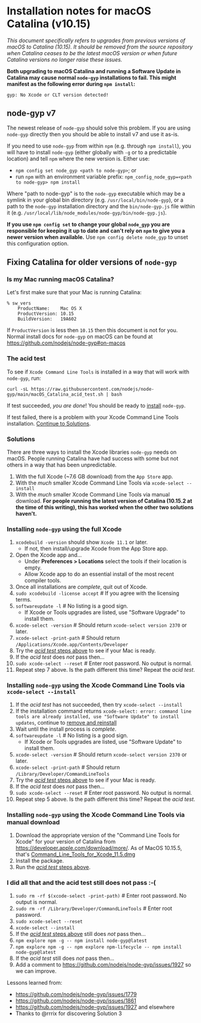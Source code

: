 # Installation notes for macOS Catalina (v10.15)

_This document specifically refers to upgrades from previous versions of macOS to Catalina (10.15). It should be removed from the source repository when Catalina ceases to be the latest macOS version or when future Catalina versions no longer raise these issues._

**Both upgrading to macOS Catalina and running a Software Update in Catalina may cause normal `node-gyp` installations to fail. This might manifest as the following error during `npm install`:**

```console
gyp: No Xcode or CLT version detected!
```

## node-gyp v7

The newest release of `node-gyp` should solve this problem. If you are using `node-gyp` directly then you should be able to install v7 and use it as-is.

If you need to use `node-gyp` from within `npm` (e.g. through `npm install`), you will have to install `node-gyp` (either globally with `-g` or to a predictable location) and tell `npm` where the new version is. Either use:

* `npm config set node_gyp <path to node-gyp>`; or
* run `npm` with an environment variable prefix: `npm_config_node_gyp=<path to node-gyp> npm install`

Where "path to node-gyp" is to the `node-gyp` executable which may be a symlink in your global bin directory (e.g. `/usr/local/bin/node-gyp`), or a path to the `node-gyp` installation directory and the `bin/node-gyp.js` file within it (e.g. `/usr/local/lib/node_modules/node-gyp/bin/node-gyp.js`).

**If you use `npm config set` to change your global `node_gyp` you are responsible for keeping it up to date and can't rely on `npm` to give you a newer version when available.** Use `npm config delete node_gyp` to unset this configuration option.

## Fixing Catalina for older versions of `node-gyp`

### Is my Mac running macOS Catalina?
Let's first make sure that your Mac is running Catalina:
```
% sw_vers
    ProductName:	Mac OS X
    ProductVersion:	10.15
    BuildVersion:	19A602
```
If `ProductVersion` is less then `10.15` then this document is not for you. Normal install docs for `node-gyp` on macOS can be found at https://github.com/nodejs/node-gyp#on-macos


### The acid test
To see if `Xcode Command Line Tools` is installed in a way that will work with `node-gyp`, run:
```
curl -sL https://raw.githubusercontent.com/nodejs/node-gyp/main/macOS_Catalina_acid_test.sh | bash
```

If test succeeded, _you are done_! You should be ready to [install](https://github.com/nodejs/node-gyp#installation) `node-gyp`.

If test failed, there is a problem with your Xcode Command Line Tools installation. [Continue to Solutions](#Solutions).

### Solutions
There are three ways to install the Xcode libraries `node-gyp` needs on macOS. People running Catalina have had success with some but not others in a way that has been unpredictable.

1. With the full Xcode (~7.6 GB download) from the `App Store` app.
2. With the _much_ smaller Xcode Command Line Tools via `xcode-select --install`
3. With the _much_ smaller Xcode Command Line Tools via manual download. **For people running the latest version of Catalina (10.15.2 at the time of this writing), this has worked when the other two solutions haven't.**

### Installing `node-gyp` using the full Xcode
1. `xcodebuild -version` should show `Xcode 11.1` or later.
    * If not, then install/upgrade Xcode from the App Store app.
2. Open the Xcode app and...
    * Under __Preferences > Locations__ select the tools if their location is empty.
    * Allow Xcode app to do an essential install of the most recent compiler tools.
3. Once all installations are _complete_, quit out of Xcode.
4. `sudo xcodebuild -license accept`  # If you agree with the licensing terms.
5. `softwareupdate -l`  # No listing is a good sign.
    * If Xcode or Tools upgrades are listed, use "Software Upgrade" to install them.
6. `xcode-select -version`  # Should return `xcode-select version 2370` or later.
7. `xcode-select -print-path`  # Should return `/Applications/Xcode.app/Contents/Developer`
8. Try the [_acid test_ steps above](#The-acid-test) to see if your Mac is ready.
9. If the _acid test_ does _not_ pass then...
10. `sudo xcode-select --reset`  # Enter root password.  No output is normal.
11. Repeat step 7 above.  Is the path different this time?  Repeat the _acid test_.

### Installing `node-gyp` using the Xcode Command Line Tools via `xcode-select --install`
1. If the _acid test_ has not succeeded, then try `xcode-select --install`
2. If the installation command returns `xcode-select: error: command line tools are already installed, use "Software Update" to install updates`, continue to [remove and reinstall](#i-did-all-that-and-the-acid-test-still-does-not-pass--)
3. Wait until the install process is _complete_.
4. `softwareupdate -l`  # No listing is a good sign.
    * If Xcode or Tools upgrades are listed, use "Software Update" to install them.
5. `xcode-select -version`  # Should return `xcode-select version 2370` or later.
6. `xcode-select -print-path`  # Should return `/Library/Developer/CommandLineTools`
7. Try the [_acid test_ steps above](#The-acid-test) to see if your Mac is ready.
8. If the _acid test_ does _not_ pass then...
9. `sudo xcode-select --reset`  # Enter root password.  No output is normal.
10. Repeat step 5 above.  Is the path different this time?  Repeat the _acid test_.

### Installing `node-gyp` using the Xcode Command Line Tools via manual download
1. Download the appropriate version of the "Command Line Tools for Xcode" for your version of Catalina from <https://developer.apple.com/download/more/>. As of MacOS 10.15.5, that's [Command_Line_Tools_for_Xcode_11.5.dmg](https://download.developer.apple.com/Developer_Tools/Command_Line_Tools_for_Xcode_11.5/Command_Line_Tools_for_Xcode_11.5.dmg)
2. Install the package.
3. Run the [_acid test_ steps above](#The-acid-test).

### I did all that and the acid test still does not pass :-(
1. `sudo rm -rf $(xcode-select -print-path)`  # Enter root password.  No output is normal.
2. `sudo rm -rf /Library/Developer/CommandLineTools`  # Enter root password.
3. `sudo xcode-select --reset`
4. `xcode-select --install`
5. If the [_acid test_ steps above](#The-acid-test) still does _not_ pass then...
6. `npm explore npm -g -- npm install node-gyp@latest`
7. `npm explore npm -g -- npm explore npm-lifecycle -- npm install node-gyp@latest`
8. If the _acid test_ still does _not_ pass then...
9. Add a comment to https://github.com/nodejs/node-gyp/issues/1927 so we can improve.

Lessons learned from:
* https://github.com/nodejs/node-gyp/issues/1779
* https://github.com/nodejs/node-gyp/issues/1861
* https://github.com/nodejs/node-gyp/issues/1927 and elsewhere
* Thanks to @rrrix for discovering Solution 3
